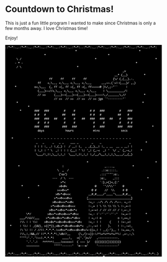 # Countdown to Christmas!

This is just a fun little program I wanted to make since Christmas is only a few months away. I love Christmas time!

Enjoy!

![alt text](example.png)